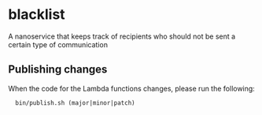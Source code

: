 # blacklist
A nanoservice that keeps track of recipients who should not be sent a certain type of communication


## Publishing changes
When the code for the Lambda functions changes, please run the following:

```
  bin/publish.sh (major|minor|patch)
```